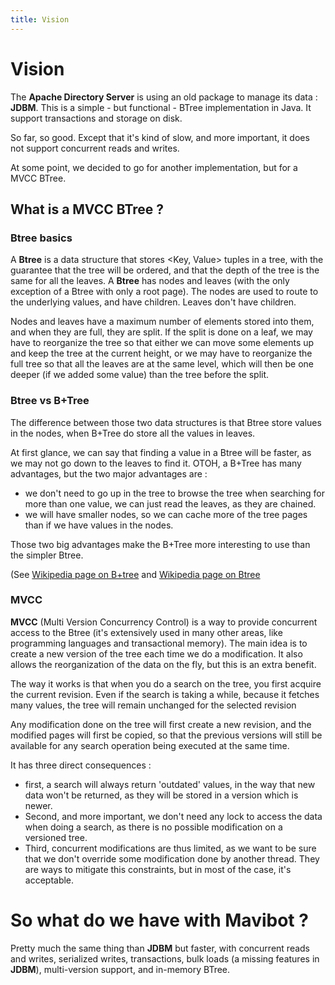 ```yaml
---
title: Vision
---
```


# Vision

The **Apache Directory Server** is using an old package to manage its data : **JDBM**. This is a simple - but functional - BTree implementation in Java. It support transactions and storage on disk.

So far, so good. Except that it's kind of slow, and more important, it does not support concurrent reads and writes.

At some point, we decided to go for another implementation, but for a MVCC BTree.

## What is a MVCC BTree ?

### Btree basics

A **Btree** is a data structure that stores <Key, Value> tuples in a tree, with the guarantee that the tree will be ordered, and that the depth of the tree is the same for all the leaves. A **Btree** has nodes and leaves (with the only exception of a Btree with only a root page). The nodes are used to route to the underlying values, and have children. Leaves don't have children.

Nodes and leaves have a maximum number of elements stored into them, and when they are full, they are split. If the split is done on a leaf, we may have to reorganize the tree so that either we can move some elements up and keep the tree at the current height, or we may have to reorganize the full tree so that all the leaves are at the same level, which will then be one deeper (if we added some value) than the tree before the split.


### Btree vs B+Tree

The difference between those two data structures is that Btree store values in the nodes, when B+Tree do store all the values in leaves.

At first glance, we can say that finding a value in a Btree will be faster, as we may not go down to the leaves to find it. OTOH, a B+Tree has many advantages, but the two major advantages are :

* we don't need to go up in the tree to browse the tree when searching for more than one value, we can just read the leaves, as they are chained.
* we will have smaller nodes, so we can cache more of the tree pages than if we have values in the nodes.

Those two big advantages make the B+Tree more interesting to use than the simpler Btree.

(See [Wikipedia page on B+tree](http://en.wikipedia.org/wiki/B%2B_tree) and [Wikipedia page on Btree](http://en.wikipedia.org/wiki/B-tree)

### MVCC

**MVCC** (Multi Version Concurrency Control) is a way to provide concurrent access to the Btree (it's extensively used in many other areas, like programming languages and transactional memory). The main idea is to create a new version of the tree each time we do a modification. It also allows the reorganization of the data on the fly, but this is an extra benefit.

The way it works is that when you do a search on the tree, you first acquire the current revision. Even if the search is taking a while, because it fetches many values, the tree will remain unchanged for the selected revision

Any modification done on the tree will first create a new revision, and the modified pages will first be copied, so that the previous versions will still be available for any search operation being executed at the same time.

It has three direct consequences :

* first, a search will always return 'outdated' values, in the way that new data won't be returned, as they will be stored in a version which is newer.
* Second, and more important, we don't need any lock to access the data when doing a search, as there is no possible modification on a versioned tree.
* Third, concurrent modifications are thus limited, as we want to be sure that we don't override some modification done by another thread. They are ways to mitigate this constraints, but in most of the case, it's acceptable.

# So what do we have with Mavibot ?

Pretty much the same thing than **JDBM** but faster, with concurrent reads and writes, serialized writes, transactions, bulk loads (a missing features in **JDBM**), multi-version support, and in-memory BTree.